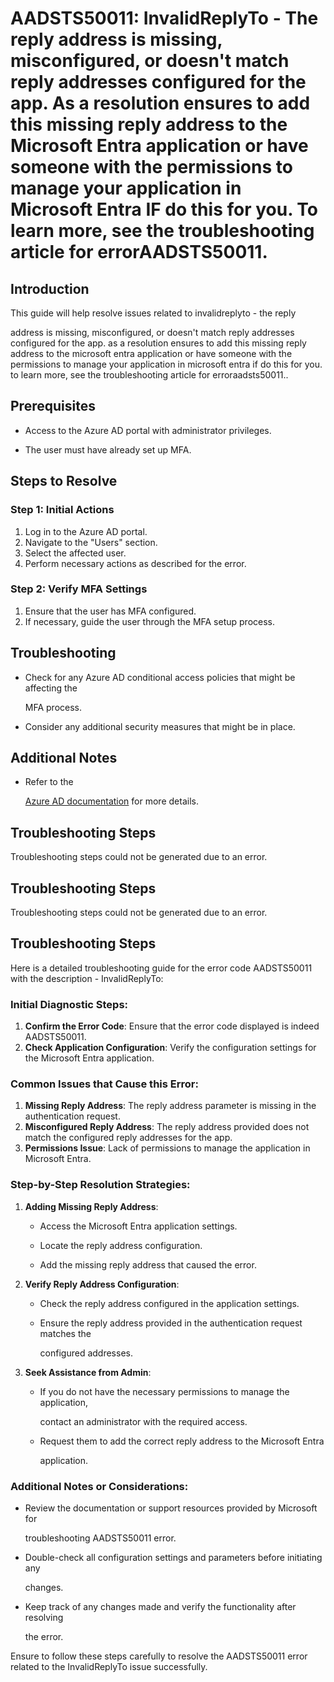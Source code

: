 
# AADSTS50011: InvalidReplyTo - The reply address is missing, misconfigured, or doesn't match reply addresses configured for the app. As a resolution ensures to add this missing reply address to the Microsoft Entra application or have someone with the permissions to manage your application in Microsoft Entra IF do this for you. To learn more, see the troubleshooting article for errorAADSTS50011.


## Introduction

This guide will help resolve issues related to invalidreplyto - the reply

address is missing, misconfigured, or doesn't match reply addresses configured
for the app. as a resolution ensures to add this missing reply address to the
microsoft entra application or have someone with the permissions to manage your
application in microsoft entra if do this for you. to learn more, see the
troubleshooting article for erroraadsts50011..


## Prerequisites


* Access to the Azure AD portal with administrator privileges.

* The user must have already set up MFA.


## Steps to Resolve


### Step 1: Initial Actions

1. Log in to the Azure AD portal.
2. Navigate to the "Users" section.
3. Select the affected user.
4. Perform necessary actions as described for the error.


### Step 2: Verify MFA Settings

1. Ensure that the user has MFA configured.
2. If necessary, guide the user through the MFA setup process.


## Troubleshooting


* Check for any Azure AD conditional access policies that might be affecting the

  MFA process.

* Consider any additional security measures that might be in place.


## Additional Notes


* Refer to the

  [Azure AD 
documentation](https://learn.microsoft.com/en-us/azure/active-directory/)
  for more details.


## Troubleshooting Steps

Troubleshooting steps could not be generated due to an error.


## Troubleshooting Steps

Troubleshooting steps could not be generated due to an error.


## Troubleshooting Steps

Here is a detailed troubleshooting guide for the error code AADSTS50011 with the
description - InvalidReplyTo:


### Initial Diagnostic Steps:

1. **Confirm the Error Code**: Ensure that the error code displayed is indeed
   AADSTS50011.
2. **Check Application Configuration**: Verify the configuration settings for
   the Microsoft Entra application.


### Common Issues that Cause this Error:

1. **Missing Reply Address**: The reply address parameter is missing in the
   authentication request.
2. **Misconfigured Reply Address**: The reply address provided does not match
   the configured reply addresses for the app.
3. **Permissions Issue**: Lack of permissions to manage the application in
   Microsoft Entra.


### Step-by-Step Resolution Strategies:

1. **Adding Missing Reply Address**:

   * Access the Microsoft Entra application settings.

   * Locate the reply address configuration.

   * Add the missing reply address that caused the error.

2. **Verify Reply Address Configuration**:

   * Check the reply address configured in the application settings.

   * Ensure the reply address provided in the authentication request matches the

     configured addresses.

3. **Seek Assistance from Admin**:
   * If you do not have the necessary permissions to manage the application,

     contact an administrator with the required access.
   * Request them to add the correct reply address to the Microsoft Entra

     application.


### Additional Notes or Considerations:


* Review the documentation or support resources provided by Microsoft for

  troubleshooting AADSTS50011 error.

* Double-check all configuration settings and parameters before initiating any

  changes.

* Keep track of any changes made and verify the functionality after resolving

  the error.

Ensure to follow these steps carefully to resolve the AADSTS50011 error related
to the InvalidReplyTo issue successfully.